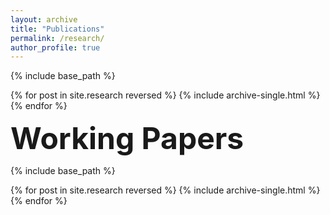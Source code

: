 ```yaml
---
layout: archive
title: "Publications"
permalink: /research/
author_profile: true
---
```



{% include base_path %}

{% for post in site.research reversed %}
  {% include archive-single.html %}
{% endfor %}

**<font size="14"> Working Papers </font>**

{% include base_path %}

{% for post in site.research reversed %}
  {% include archive-single.html %}
{% endfor %}
